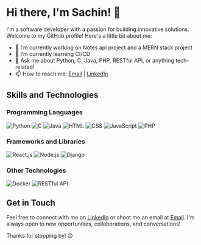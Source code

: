 # Hi there, I'm Sachin! 👋

I'm a software developer with a passion for building innovative solutions. Welcome to my GitHub profile! Here's a little bit about me:

- 🔭 I’m currently working on Notes api project and a MERN stack project
- 🌱 I’m currently learning CI/CD
- 💬 Ask me about Python, C, Java, PHP, RESTful API, or anything tech-related!
- 📫 How to reach me: [Email](mailto:sachinram2509@gmail.com) | [LinkedIn](https://www.linkedin.com/in/sachin-ram-94418a226/)

## Skills and Technologies

### Programming Languages
![Python](https://img.shields.io/badge/Python-3776AB?style=for-the-badge&logo=python&logoColor=white)
![C](https://img.shields.io/badge/C-00599C?style=for-the-badge&logo=c&logoColor=white)
![Java](https://img.shields.io/badge/Java-007396?style=for-the-badge&logo=java&logoColor=white)
![HTML](https://img.shields.io/badge/HTML5-E34F26?style=for-the-badge&logo=html5&logoColor=white)
![CSS](https://img.shields.io/badge/CSS3-1572B6?style=for-the-badge&logo=css3&logoColor=white)
![JavaScript](https://img.shields.io/badge/JavaScript-F7DF1E?style=for-the-badge&logo=javascript&logoColor=black)
![PHP](https://img.shields.io/badge/PHP-777BB4?style=for-the-badge&logo=php&logoColor=white)

### Frameworks and Libraries
![React.js](https://img.shields.io/badge/React-61DAFB?style=for-the-badge&logo=react&logoColor=black)
![Node.js](https://img.shields.io/badge/Node.js-43853D?style=for-the-badge&logo=node.js&logoColor=white)
![Django](https://img.shields.io/badge/Django-092E20?style=for-the-badge&logo=django&logoColor=white)

### Other Technologies
![Docker](https://img.shields.io/badge/Docker-2496ED?style=for-the-badge&logo=docker&logoColor=white)
![RESTful API](https://img.shields.io/badge/RESTful%20API-FF5733?style=for-the-badge)


## Get in Touch

Feel free to connect with me on [LinkedIn](https://www.linkedin.com/in/sachin-ram-94418a226/) or shoot me an email at [Email](mailto:sachinram2509@gmail.com). I'm always open to new opportunities, collaborations, and conversations!

Thanks for stopping by! 😊
